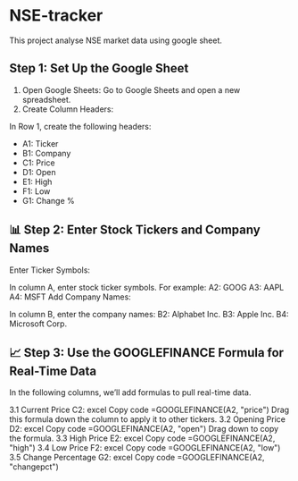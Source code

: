 # NSE-tracker
This project analyse NSE market data using google sheet.
## Step 1: Set Up the Google Sheet

1. Open Google Sheets:
Go to Google Sheets and open a new spreadsheet.
2. Create Column Headers:

In Row 1, create the following headers:
- A1: Ticker
- B1: Company
- C1: Price
- D1: Open
- E1: High
- F1: Low
- G1: Change %
## 📊 Step 2: Enter Stock Tickers and Company Names
Enter Ticker Symbols:

In column A, enter stock ticker symbols. For example:
A2: GOOG
A3: AAPL
A4: MSFT
Add Company Names:

In column B, enter the company names:
B2: Alphabet Inc.
B3: Apple Inc.
B4: Microsoft Corp.
## 📈 Step 3: Use the GOOGLEFINANCE Formula for Real-Time Data
In the following columns, we’ll add formulas to pull real-time data.

3.1 Current Price
C2:
excel
Copy code
=GOOGLEFINANCE(A2, "price")
Drag this formula down the column to apply it to other tickers.
3.2 Opening Price
D2:
excel
Copy code
=GOOGLEFINANCE(A2, "open")
Drag down to copy the formula.
3.3 High Price
E2:
excel
Copy code
=GOOGLEFINANCE(A2, "high")
3.4 Low Price
F2:
excel
Copy code
=GOOGLEFINANCE(A2, "low")
3.5 Change Percentage
G2:
excel
Copy code
=GOOGLEFINANCE(A2, "changepct")
